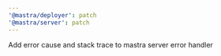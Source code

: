 ```yaml
---
'@mastra/deployer': patch
'@mastra/server': patch
---
```


Add error cause and stack trace to mastra server error handler
